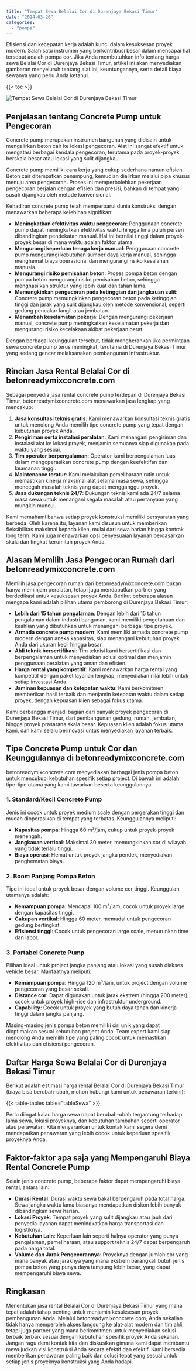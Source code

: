 ```yaml
---
title: "Tempat Sewa Belalai Cor di Durenjaya Bekasi Timur"
date: "2024-03-20"
categories: 
  - "pompa"
---
```


Efisiensi dan kecepatan kerja adalah kunci dalam kesuksesan proyek modern. Salah satu instrumen yang berkontribusi besar dalam mencapai hal tersebut adalah pompa cor. Jika Anda membutuhkan info tentang harga sewa Belalai Cor di Durenjaya Bekasi Timur, artikel ini akan menyediakan gambaran menyeluruh tentang alat ini, keuntungannya, serta detail biaya sewanya yang perlu Anda ketahui.

{{< toc >}}

![Tempat Sewa Belalai Cor di Durenjaya Bekasi Timur](https://betoncor8.github.io/pump/concrete-pump%20(4).png)

## Penjelasan tentang Concrete Pump untuk Pengecoran

Concrete pump merupakan instrumen bangunan yang didisain untuk mengalirkan beton cair ke lokasi pengecoran. Alat ini sangat efektif untuk mengatasi berbagai kendala pengecoran, terutama pada proyek-proyek berskala besar atau lokasi yang sulit dijangkau.

Concrete pump memiliki cara kerja yang cukup sederhana namun efisien. Beton cair ditempatkan penampung, kemudian dialirkan melalui pipa khusus menuju area pengecoran. Proses ini memperbolehkan pekerjaan pengecoran berjalan dengan efisien dan presisi, bahkan di tempat yang susah dijangkau oleh metode konvensional.

Kehadiran concrete pump telah memperbarui dunia konstruksi dengan menawarkan beberapa kelebihan signifikan:

- **Meningkatkan efektivitas waktu pengecoran**: Penggunaan concrete pump dapat meningkatkan efektivitas waktu hingga lima puluh persen dibandingkan pendekatan manual. Hal ini bernilai tinggi dalam proyek-proyek besar di mana waktu adalah faktor utama.
- **Mengurangi keperluan tenaga kerja manual**: Penggunaan concrete pump mengurangi kebutuhan sumber daya kerja manual, sehingga menghemat biaya operasional dan mengurangi risiko kesalahan manusia.
- **Mengurangi risiko pemisahan beton**: Proses pompa beton dengan pompa beton mengurangi risiko pemisahan beton, sehingga menghasilkan struktur yang lebih kuat dan tahan lama.
- **Memungkinkan pengecoran pada ketinggian dan jangkauan sulit**: Concrete pump memungkinkan pengecoran beton pada ketinggian tinggi dan jarak yang sulit dijangkau oleh metode konvensional, seperti gedung pencakar langit atau jembatan.
- **Menambah keselamatan pekerja**: Dengan mengurangi pekerjaan manual, concrete pump meningkatkan keselamatan pekerja dan mengurangi risiko kecelakaan akibat pekerjaan berat.

Dengan berbagai keunggulan tersebut, tidak mengherankan jika permintaan sewa concrete pump terus meningkat, terutama di Durenjaya Bekasi Timur yang sedang gencar melaksanakan pembangunan infrastruktur.

## Rincian Jasa Rental Belalai Cor di betonreadymixconcrete.com

Sebagai penyedia jasa rental concrete pump terdepan di Durenjaya Bekasi Timur, betonreadymixconcrete.com menawarkan jasa lengkap yang mencakup:

1. **Jasa konsultasi teknis gratis**: Kami menawarkan konsultasi teknis gratis untuk menolong Anda memilih tipe concrete pump yang tepat dengan kebutuhan proyek Anda.
2. **Pengiriman serta instalasi peralatan**: Kami menangani pengiriman dan instalasi alat ke lokasi proyek, menjamin semuanya siap digunakan pada waktu yang sesuai.
3. **Tim operator berpengalaman**: Operator kami berpengalaman luas dalam mengoperasikan concrete pump dengan keefektifan dan keamanan tinggi.
4. **Maintenance teratur**: Kami melakukan pemeliharaan rutin untuk memastikan kinerja maksimal alat selama masa sewa, sehingga mencegah masalah teknis yang dapat mengganggu proyek.
5. **Jasa dukungan teknis 24/7**: Dukungan teknis kami ada 24/7 selama masa sewa untuk menangani segala masalah atau pertanyaan yang mungkin muncul.

Kami memahami bahwa setiap proyek konstruksi memiliki persyaratan yang berbeda. Oleh karena itu, layanan kami disusun untuk memberikan fleksibilitas maksimal kepada klien, mulai dari sewa harian hingga kontrak long term. Kami juga menawarkan opsi penyesuaian layanan berdasarkan skala dan tingkat kerumitan proyek Anda.

## Alasan Memilih Jasa Pengecoran Rumah dari betonreadymixconcrete.com

Memilih jasa pengecoran rumah dari betonreadymixconcrete.com bukan hanya meminjam peralatan, tetapi juga mendapatkan partner yang berdedikasi untuk kesuksesan proyek Anda. Berikut beberapa alasan mengapa kami adalah pilihan utama pemborong di Durenjaya Bekasi Timur:

- **Lebih dari 15 tahun pengalaman**: Dengan lebih dari 15 tahun pengalaman dalam industri bangunan, kami memiliki pengetahuan dan keahlian yang dibutuhkan untuk menangani berbagai tipe proyek.
- **Armada concrete pump modern**: Kami memiliki armada concrete pump modern dengan aneka kapasitas, siap menangani kebutuhan proyek Anda dari ukuran kecil hingga besar.
- **Ahli teknik bersertifikasi**: Tim teknisi kami bersertifikasi dan berpengalaman untuk menyediakan solusi optimal dan menjamin penggunaan peralatan yang aman dan efisien.
- **Harga rental yang kompetitif**: Kami menawarkan harga rental yang kompetitif dengan paket layanan lengkap, menyediakan nilai lebih untuk setiap investasi Anda.
- **Jaminan kepuasan dan ketepatan waktu**: Kami berkomitmen memberikan hasil terbaik dan menjamin ketepatan waktu dalam setiap proyek, dengan kepuasan klien sebagai fokus utama.

Kami berbangga menjadi bagian dari banyak proyek pengecoran di Durenjaya Bekasi Timur, dari pembangunan gedung, rumah, jembatan, hingga proyek prasarana skala besar. Kepuasan klien adalah fokus utama kami, dan kami selalu berinovasi untuk menyediakan layanan terbaik.

## Tipe Concrete Pump untuk Cor dan Keunggulannya di betonreadymixconcrete.com

betonreadymixconcrete.com menyediakan berbagai jenis pompa beton untuk mencukupi kebutuhan spesifik setiap project. Di bawah ini adalah tipe-tipe utama yang kami tawarkan beserta keunggulannya:

### 1\. Standard/Kecil Concrete Pump

Jenis ini cocok untuk proyek medium scale dengan pergerakan tinggi dan mudah dioperasikan di tempat yang terbatas. Keunggulannya meliputi:

- **Kapasitas pompa**: Hingga 60 m³/jam, cukup untuk proyek-proyek menengah.
- **Jangkauan vertical**: Maksimal 30 meter, memungkinkan cor di wilayah yang tidak terlalu tinggi.
- **Biaya operasi**: Hemat untuk proyek jangka pendek, menyediakan penghematan biaya.

### 2\. Boom Panjang Pompa Beton

Tipe ini ideal untuk proyek besar dengan volume cor tinggi. Keunggulan utamanya adalah:

- **Kemampuan pompa**: Mencapai 100 m³/jam, cocok untuk proyek large dengan kapasitas tinggi.
- **Cakupan vertikal**: Hingga 60 meter, memadai untuk pengecoran gedung bertingkat.
- **Efisiensi tinggi**: Cocok untuk pengecoran large scale, menurunkan time dan labor.

### 3\. Portabel Concrete Pump

Pilihan ideal untuk project jangka panjang atau lokasi yang susah diakses vehicle besar. Manfaatnya meliputi:

- **Kemampuan pompa**: Hingga 120 m³/jam, untuk project dengan volume pengecoran yang besar sekali.
- **Distance cor**: Dapat digunakan untuk jarak ekstrem (hingga 200 meter), cocok untuk proyek high-rise dan infrastruktur underground.
- **Capability**: Cocok untuk proyek yang butuh daya tahan dan kinerja tinggi dalam jangka panjang.

Masing-masing jenis pompa beton memiliki ciri unik yang dapat dioptimalkan sesuai kebutuhan project Anda. Team expert kami siap menolong Anda memilih tipe yang paling cocok untuk memastikan efektivitas dan efisiensi pengecoran.

## Daftar Harga Sewa Belalai Cor di Durenjaya Bekasi Timur

Berikut adalah estimasi harga rental Belalai Cor di Durenjaya Bekasi Timur (biaya bisa berubah-ubah, mohon hubungi kami untuk penawaran terkini):

{{< table-tables table="tableSewa" >}}

Perlu diingat kalau harga sewa dapat berubah-ubah tergantung terhadap lama sewa, lokasi proyeknya, dan kebutuhan tambahan seperti operator atau perawatan. Kita menyarankan untuk kontak kami segera demi mendapatkan penawaran yang lebih cocok untuk keperluan spesifik proyeknya Anda.

## Faktor-faktor apa saja yang Mempengaruhi Biaya Rental Concrete Pump

Selain jenis concrete pump, beberapa faktor dapat mempengaruhi biaya rental, antara lain:

- **Durasi Rental**: Durasi waktu sewa bakal berpengaruh pada total harga. Sewa jangka waktu lama biasanya mendapatkan diskon lebih banyak dibandingkan sewa harian.
- **Lokasi Proyek**: Tempat proyek yang sulit dijangkau atau jauh dari penyedia layanan dapat meningkatkan harga transportasi dan logistiknya.
- **Kebutuhan Lain**: Keperluan lain seperti halnya operator yang punya pengalaman, pemeliharaan, atau support teknis 24/7 dapat berpengaruh pada harga total.
- **Volume dan Jarak Pengecorannya**: Proyeknya dengan jumlah cor yang mana banyak atau jaraknya yang mana ekstrem barangkali butuh jenis pompa beton yang punya daya tampung lebih besar, yang dapat mempengaruhi biaya sewa.

## Ringkasan

Menentukan jasa rental Belalai Cor di Durenjaya Bekasi Timur yang mana tepat adalah tahap penting untuk menjamin kesuksesan proyek pembangunan Anda. Melalui betonreadymixconcrete.com, Anda sekalian tidak hanya memperoleh akses langsung ke alat-alat modern dan tim ahli, tetapi juga partner yang mana berkomitmen untuk menyediakan solusi terbaik terbaik sesuai dengan kebutuhan spesifik proyek Anda sekalian. Jangan ragu demi kontak kita dan diskusikan gimana kami dapat membantu mewujudkan visi konstruksi Anda secara efektif dan efektif. Kami bersedia memberikan penawaran paling baik dan solusi tepat yang sesuai untuk setiap jenis proyeknya konstruksi yang Anda hadapi.
